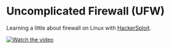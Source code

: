 # Uncomplicated Firewall (UFW)

Learning a little about firewall on Linux with [HackerSploit](https://www.youtube.com/@HackerSploit).


[![Watch the video](https://yt3.ggpht.com/ytc/AMLnZu9nSdhYbPUgxIavX6vicAOFioLHhkuCNeHcp-Icpw=s176-c-k-c0x00ffffff-no-rj)](https://youtu.be/f9-iYQ25K-g)
